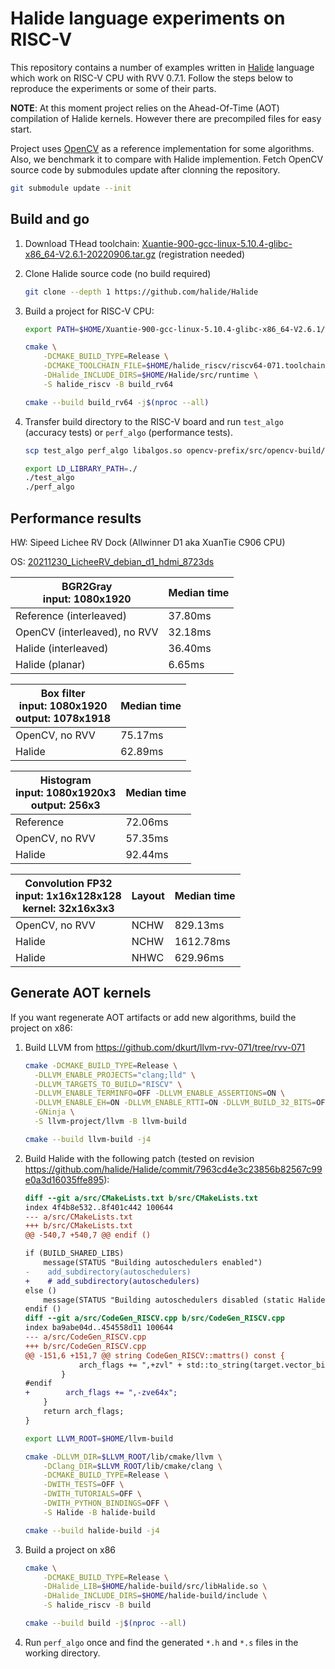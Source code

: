 # Halide language experiments on RISC-V

This repository contains a number of examples written in [Halide](https://github.com/halide/Halide) language which work on RISC-V CPU with RVV 0.7.1.
Follow the steps below to reproduce the experiments or some of their parts.

**NOTE**: At this moment project relies on the Ahead-Of-Time (AOT) compilation of Halide kernels. However there are precompiled files for easy start.

Project uses [OpenCV](https://github.com/opencv/opencv/) as a reference implementation for some algorithms.
Also, we benchmark it to compare with Halide implemention.
Fetch OpenCV source code by submodules update after clonning the repository.

```bash
git submodule update --init
```

## Build and go

1. Download THead toolchain: [Xuantie-900-gcc-linux-5.10.4-glibc-x86_64-V2.6.1-20220906.tar.gz](https://occ.t-head.cn/community/download?id=4090445921563774976) (registration needed)
2. Clone Halide source code (no build required)

    ```bash
    git clone --depth 1 https://github.com/halide/Halide
    ```

3. Build a project for RISC-V CPU:

    ```bash
    export PATH=$HOME/Xuantie-900-gcc-linux-5.10.4-glibc-x86_64-V2.6.1/bin/:$PATH

    cmake \
        -DCMAKE_BUILD_TYPE=Release \
        -DCMAKE_TOOLCHAIN_FILE=$HOME/halide_riscv/riscv64-071.toolchain.cmake \
        -DHalide_INCLUDE_DIRS=$HOME/Halide/src/runtime \
        -S halide_riscv -B build_rv64

    cmake --build build_rv64 -j$(nproc --all)
    ```

4. Transfer build directory to the RISC-V board and run `test_algo` (accuracy tests) or `perf_algo` (performance tests).

    ```bash
    scp test_algo perf_algo libalgos.so opencv-prefix/src/opencv-build/lib/* sipeed@x.x.x.x:/home/sipeed/
    ```

    ```bash
    export LD_LIBRARY_PATH=./
    ./test_algo
    ./perf_algo
    ```

## Performance results

HW: Sipeed Lichee RV Dock (Allwinner D1 aka XuanTie C906 CPU)

OS: [20211230_LicheeRV_debian_d1_hdmi_8723ds](https://mega.nz/folder/lx4CyZBA#PiFhY7oSVQ3gp2ZZ_AnwYA/folder/xtxkABIB)

| BGR2Gray<br>input: 1080x1920| Median time |
|---|---|
| Reference (interleaved) | 37.80ms |
| OpenCV (interleaved), no RVV | 32.18ms |
| Halide (interleaved) | 36.40ms |
| Halide (planar) | 6.65ms |

| Box filter<br>input: 1080x1920<br>output: 1078x1918| Median time |
|---|---|
| OpenCV, no RVV | 75.17ms |
| Halide | 62.89ms |

| Histogram<br>input: 1080x1920x3<br>output: 256x3| Median time |
|---|---|
| Reference | 72.06ms |
| OpenCV, no RVV | 57.35ms |
| Halide | 92.44ms |

| Convolution FP32<br>input: 1x16x128x128<br>kernel: 32x16x3x3| Layout | Median time |
|---|---|---|
| OpenCV, no RVV | NCHW | 829.13ms |
| Halide | NCHW | 1612.78ms |
| Halide | NHWC | 629.96ms |

## Generate AOT kernels

If you want regenerate AOT artifacts or add new algorithms, build the project on x86:

1. Build LLVM from https://github.com/dkurt/llvm-rvv-071/tree/rvv-071

    ```bash
    cmake -DCMAKE_BUILD_TYPE=Release \
      -DLLVM_ENABLE_PROJECTS="clang;lld" \
      -DLLVM_TARGETS_TO_BUILD="RISCV" \
      -DLLVM_ENABLE_TERMINFO=OFF -DLLVM_ENABLE_ASSERTIONS=ON \
      -DLLVM_ENABLE_EH=ON -DLLVM_ENABLE_RTTI=ON -DLLVM_BUILD_32_BITS=OFF \
      -GNinja \
      -S llvm-project/llvm -B llvm-build

    cmake --build llvm-build -j4
    ```

2. Build Halide with the following patch (tested on revision https://github.com/halide/Halide/commit/7963cd4e3c23856b82567c99e0a3d16035ffe895):

    ```patch
    diff --git a/src/CMakeLists.txt b/src/CMakeLists.txt
    index 4f4b8e532..8f401c442 100644
    --- a/src/CMakeLists.txt
    +++ b/src/CMakeLists.txt
    @@ -540,7 +540,7 @@ endif ()

    if (BUILD_SHARED_LIBS)
        message(STATUS "Building autoschedulers enabled")
    -    add_subdirectory(autoschedulers)
    +    # add_subdirectory(autoschedulers)
    else ()
        message(STATUS "Building autoschedulers disabled (static Halide)")
    endif ()
    diff --git a/src/CodeGen_RISCV.cpp b/src/CodeGen_RISCV.cpp
    index ba9abe04d..454558d11 100644
    --- a/src/CodeGen_RISCV.cpp
    +++ b/src/CodeGen_RISCV.cpp
    @@ -151,6 +151,7 @@ string CodeGen_RISCV::mattrs() const {
                arch_flags += ",+zvl" + std::to_string(target.vector_bits) + "b";
            }
    #endif
    +        arch_flags += ",-zve64x";
        }
        return arch_flags;
    }
    ```

    ```bash
    export LLVM_ROOT=$HOME/llvm-build

    cmake -DLLVM_DIR=$LLVM_ROOT/lib/cmake/llvm \
        -DClang_DIR=$LLVM_ROOT/lib/cmake/clang \
        -DCMAKE_BUILD_TYPE=Release \
        -DWITH_TESTS=OFF \
        -DWITH_TUTORIALS=OFF \
        -DWITH_PYTHON_BINDINGS=OFF \
        -S Halide -B halide-build

    cmake --build halide-build -j4
    ```

3. Build a project on x86

    ```bash
    cmake \
        -DCMAKE_BUILD_TYPE=Release \
        -DHalide_LIB=$HOME/halide-build/src/libHalide.so \
        -DHalide_INCLUDE_DIRS=$HOME/halide-build/include \
        -S halide_riscv -B build

    cmake --build build -j$(nproc --all)
    ```

4. Run `perf_algo` once and find the generated `*.h` and `*.s` files in the working directory.
